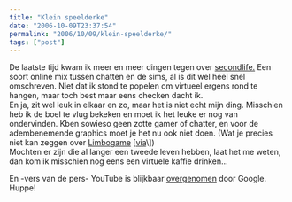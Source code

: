 ```yaml
---
title: "Klein speelderke"
date: "2006-10-09T23:37:54"
permalink: "2006/10/09/klein-speelderke/"
tags: ["post"]
---
```

De laatste tijd kwam ik meer en meer dingen tegen over [secondlife.](http://secondlife.com/ "http://secondlife.com/") Een soort online mix tussen chatten en de sims, al is dit wel heel snel omschreven. Niet dat ik stond te popelen om virtueel ergens rond te hangen, maar toch best maar eens checken dacht ik.  
En ja, zit wel leuk in elkaar en zo, maar het is niet echt mijn ding. Misschien heb ik de boel te vlug bekeken en moet ik het leuke er nog van ondervinden. Kben sowieso geen zotte gamer of chatter, en voor de adembenemende graphics moet je het nu ook niet doen. (Wat je precies niet kan zeggen over [Limbogame](http://www.limbogame.org/ "http://www.limbogame.org/") \[[via](http://www.boingboing.net/2006/10/09/art_and_video_from_u.html "http://www.boingboing.net/2006/10/09/art_and_video_from_u.html")\])  
Mochten er zijn die al langer een tweede leven hebben, laat het me weten, dan kom ik misschien nog eens een virtuele kaffie drinken…

En -vers van de pers- YouTube is blijkbaar [overgenomen](http://blog.outer-court.com/archive/2006-10-09-n68.html "http://blog.outer-court.com/archive/2006-10-09-n68.html") door Google. Huppe!
